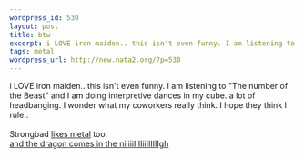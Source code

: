 ```yaml
--- 
wordpress_id: 530
layout: post
title: btw
excerpt: i LOVE iron maiden.. this isn't even funny. I am listening to "The number of the Beast" and I am doing interpretive dances in my cube. a lot of headbanging. I wonder what my coworkers really think. I hope they think I rule.. Strongbad likes metal too. and the dragon comes in t...
tags: metal
wordpress_url: http://new.nata2.org/?p=530
---
```

i LOVE iron maiden.. this isn't even funny. I am listening to "The number of the Beast" and I am doing interpretive dances in my cube. a lot of headbanging. I wonder what my coworkers really think. I hope they think I rule.. <br/><br/>Strongbad <a href="http://homestarrunner.com/sbemail36.html">likes metal</a> too. <br/><a href="http://homestarrunner.com/sbemail58.html">and the dragon comes in the niiiiiIIIIiiIIIIIIgh</a>
